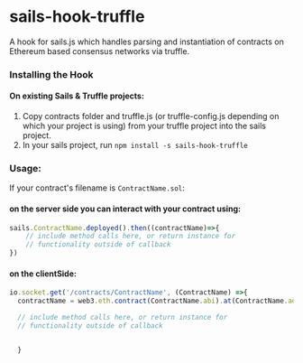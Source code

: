 # sails-hook-truffle
A hook for sails.js which handles parsing and instantiation of contracts on Ethereum based consensus networks via truffle.

### Installing the Hook

#### On existing Sails & Truffle projects:

1. Copy contracts folder and truffle.js (or truffle-config.js depending on which your project is using) from your truffle project into the sails project.
1. In your sails project, run `npm install -s sails-hook-truffle`

### Usage:
If your contract's filename is `ContractName.sol`:

#### on the server side you can interact with your contract using:
```javascript
sails.ContractName.deployed().then((contractName)=>{
    // include method calls here, or return instance for
    // functionality outside of callback
})
```

#### on the clientSide:
```javascript
io.socket.get('/contracts/ContractName', (ContractName) =>{
  contractName = web3.eth.contract(ContractName.abi).at(ContractName.address);

  // include method calls here, or return instance for
  // functionality outside of callback


  }
````
